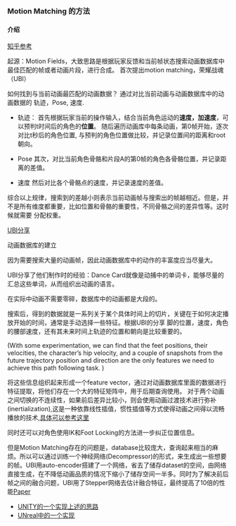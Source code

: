 ### Motion Matching 的方法

#### 介绍
[知乎参考](https://zhuanlan.zhihu.com/p/50141261)

起源：Motion Fields，大致思路是根据玩家反馈和当前帧状态搜索动画数据库中最佳匹配的帧或者动画片段，进行合成。
首次提出motion matching，荣耀战魂（UBI）

如何找到与当前动画最匹配的动画数据？
通过对比当前动画与动画数据库中的动画数据的 轨迹，Pose, 速度.

- 轨迹：
首先根据玩家当前的操作输入，结合当前角色运动的**速度，加速度**，可以预判t时间后的角色的**位置**。
随后遍历动画库中每条动画，第0帧开始，逐次对比t秒后的角色位置, 与预判的角色位置做比较，并记录位置间的距离和root朝向。

- Pose
其次，对比当前角色骨骼和片段A的第0帧的角色各骨骼位置，并记录距离的差值。

- 速度
然后对比各个骨骼点的速度，并记录速度的差值。

综合以上规律，搜索到的差越小则表示当前动画帧与搜索出的帧越相近。但是，并不是所有维度都重要，比如位置和骨骼的重要性，不同骨骼之间的差异性等。这时候就需要
分配权重。

[UBI分享](https://montreal.ubisoft.com/en/introducing-learned-motion-matching/)

动画数据库的建立

因为需要搜索大量的动画帧，因此动画数据库中的动作的丰富度应当尽量大。

UBI分享了他们制作时的经验：Dance Card就像是动捕中的单词卡，能够尽量的汇总这些单词，从而组织出动画的语言。

在实际中动画不需要零碎，数据库中的动画都是大段的。

搜索后，得到的数据就是一系列关于某个具体时间上的切片，关键在于如何决定播放开始的时间，通常是手动选择一些特征。根据UBI的分享
脚的位置，速度，角色的腰部速度，还有其未来时间上轨迹的位置和朝向是比较重要的。

(With some experimentation, we can find that the feet positions, their velocities, the character’s hip velocity, and a couple of snapshots from the future trajectory position and direction are the only features we need to achieve this path following task. )

将这些信息组织起来形成一个feature vector，通过对动画数据库里面的数据进行特征提取，将他们存在一个大的特征矩阵中，用于后期查询使用。
对于两个动画之间切换的不连续性，如果前后差异比较小，则会使用动画过渡技术进行弥补(inertialization),这是一种依靠线性插值，惯性插值等方式使得动画之间得以流畅播放的技术,[具体可以参考这里](https://zhuanlan.zhihu.com/p/370019871)

同时还可以对角色使用IK和Foot Locking的方法进一步纠正位置信息。

但是Motion Matching存在的问题是，database比较庞大，查询起来相当的麻烦。所以可以通过训练一个神经网络(Decompressor)的形式，来生成出一些想要的帧。UBI用auto-encoder搭建了一个网络，省去了储存dataset的空间，由网络直接生成，在不降低动画品质的情况下缩小了储存空间一半多。同时为了解决前后帧之间的融合问题，UBI用了Stepper网络去估计融合特征，最终提高了10倍的性能[Paper](https://static-wordpress.akamaized.net/montreal.ubisoft.com/wp-content/uploads/2020/07/09154101/Learned_Motion_Matching.pdf)


- [UNITY的一个实现上述的思路](https://github.com/nashnie/MotionMatching)
- [UNreal中的一个实现](https://github.com/Hethger/UE4_MotionMatching-)


